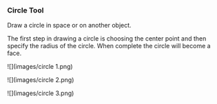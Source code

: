 ### Circle Tool
Draw a circle in space or on another object.

The first step in drawing a circle is choosing the center point and then specify the radius of the circle. When complete the circle will become a face.  



![](images/circle 1.png)

![](images/circle 2.png)

![](images/circle 3.png)